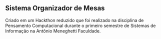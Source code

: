 ## Sistema Organizador de Mesas

Criado em um Hackthon reduzido que foi realizado na disciplina de Pensamento Computacional durante o primeiro semestre de Sistemas de Informação na Antônio Meneghetti Faculdade. 
